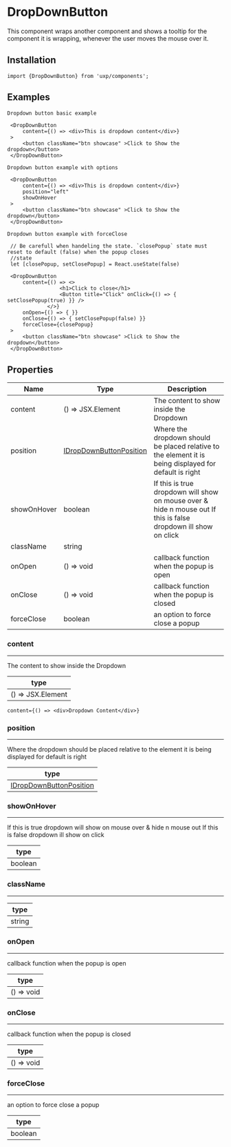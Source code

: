 # DropDownButton



This component wraps another component and shows a tooltip for the component it is wrapping, whenever the user moves the mouse over it.





## Installation



```tsx
import {DropDownButton} from 'uxp/components';
```

## Examples



```tsx
Dropdown button basic example

 <DropDownButton
     content={() => <div>This is dropdown content</div>}
 >
     <button className="btn showcase" >Click to Show the dropdown</button>
 </DropDownButton>
```



```tsx
Dropdown button example with options

 <DropDownButton
     content={() => <div>This is dropdown content</div>}
     position="left"
     showOnHover
 >
     <button className="btn showcase" >Click to Show the dropdown</button>
 </DropDownButton>
```



```tsx
Dropdown button example with forceClose

 // Be carefull when handeling the state. `closePopup` state must reset to default (false) when the popup closes
 //state
 let [closePopup, setClosePopup] = React.useState(false)

 <DropDownButton
     content={() => <>
                 <h1>Click to close</h1>
                 <Button title="Click" onClick={() => { setClosePopup(true) }} />
             </>}
     onOpen={() => { }}
     onClose={() => { setClosePopup(false) }}
     forceClose={closePopup}
 >
     <button className="btn showcase" >Click to Show the dropdown</button>
 </DropDownButton>
```

## Properties

|Name|Type|Description|
|-|-|-|
|content|() => JSX.Element|The content to show inside the Dropdown |
|position|[IDropDownButtonPosition](types/IDropDownButtonPosition)|Where the dropdown should be placed relative to the element it is being displayed for default is right |
|showOnHover|boolean|If this is true dropdown will show on mouse over & hide n mouse out If this is false dropdown ill show on click |
|className|string||
|onOpen|() => void|callback function when the popup is open |
|onClose|() => void|callback function when the popup is closed |
|forceClose|boolean|an option to force close a popup |
### content



---



The content to show inside the Dropdown


|type|
|-|
|() => JSX.Element|


```tsx
content={() => <div>Dropdown Content</div>}
```

### position



---



Where the dropdown should be placed relative to the element it is being displayed for
default is right


|type|
|-|
|[IDropDownButtonPosition](types/IDropDownButtonPosition)|
### showOnHover



---



If this is true dropdown will show on mouse over & hide n mouse out
If this is false dropdown ill show on click


|type|
|-|
|boolean|
### className



---





|type|
|-|
|string|
### onOpen



---



callback function when the popup is open


|type|
|-|
|() => void|
### onClose



---



callback function when the popup is closed


|type|
|-|
|() => void|
### forceClose



---



an option to force close a popup


|type|
|-|
|boolean|
